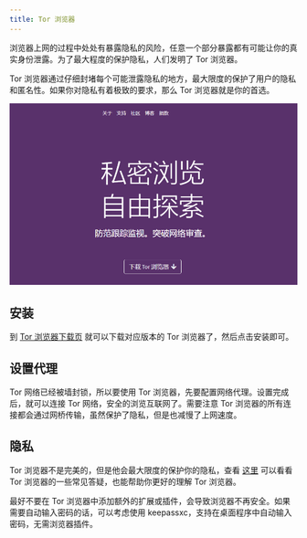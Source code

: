 ```yaml
---
title: Tor 浏览器
---
```


浏览器上网的过程中处处有暴露隐私的风险，任意一个部分暴露都有可能让你的真实身份泄露。为了最大程度的保护隐私，人们发明了 Tor 浏览器。

Tor 浏览器通过仔细封堵每个可能泄露隐私的地方，最大限度的保护了用户的隐私和匿名性。如果你对隐私有着极致的要求，那么 Tor 浏览器就是你的首选。

![Tor](../../../assets/image/tor.png)

## 安装

到 [Tor 浏览器下载页](https://www.torproject.org/download/) 就可以下载对应版本的 Tor 浏览器了，然后点击安装即可。

## 设置代理

Tor 网络已经被墙封锁，所以要使用 Tor 浏览器，先要配置网络代理。设置完成后，就可以连接 Tor 网络，安全的浏览互联网了。需要注意 Tor 浏览器的所有连接都会通过网桥传输，虽然保护了隐私，但是也减慢了上网速度。

## 隐私

Tor 浏览器不是完美的，但是他会最大限度的保护你的隐私，查看 [这里](https://support.torproject.org/zh-CN/) 可以看看 Tor 浏览器的一些常见答疑，也能帮助你更好的理解 Tor 浏览器。

最好不要在 Tor 浏览器中添加额外的扩展或插件，会导致浏览器不再安全。如果需要自动输入密码的话，可以考虑使用 keepassxc，支持在桌面程序中自动输入密码，无需浏览器插件。
